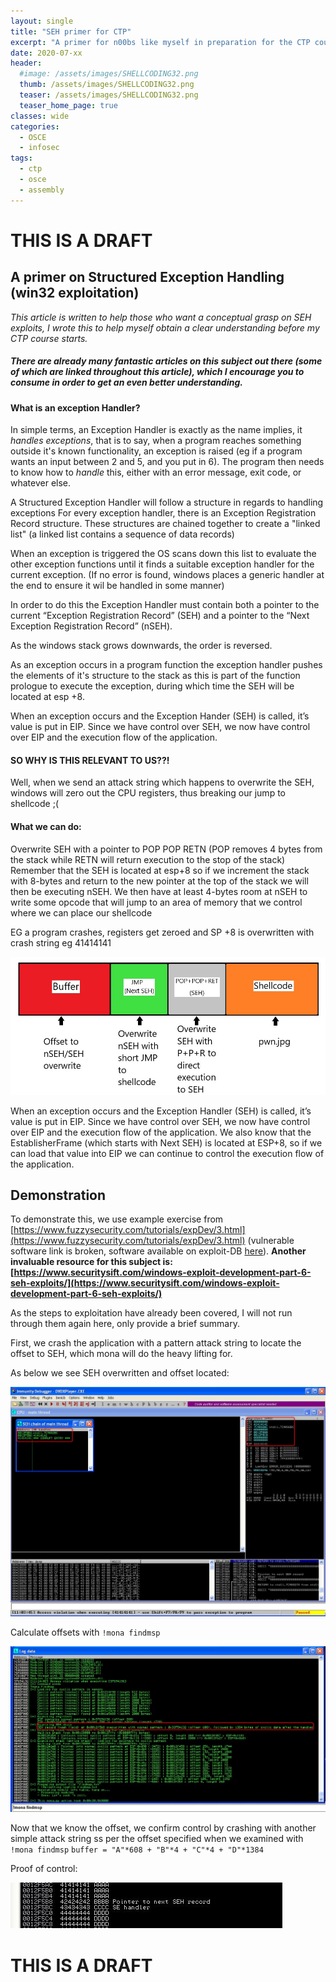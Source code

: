 ```yaml
---
layout: single
title: "SEH primer for CTP"
excerpt: "A primer for n00bs like myself in preparation for the CTP course offered by Offensive Security"
date: 2020-07-xx
header:
  #image: /assets/images/SHELLCODING32.png
  thumb: /assets/images/SHELLCODING32.png
  teaser: /assets/images/SHELLCODING32.png
  teaser_home_page: true
classes: wide
categories:
  - OSCE
  - infosec
tags:
  - ctp
  - osce
  - assembly
---
```

# THIS IS A DRAFT
## A primer on Structured Exception Handling (win32 exploitation)

*This article is written to help those who want a conceptual grasp on SEH exploits, I wrote this to help myself obtain a clear understanding before my CTP course starts.*

##### There are already many fantastic articles on this subject out there (some of which are linked throughout this article), which I encourage you to consume in order to get an even better understanding. 

#### What is an exception Handler?

In simple terms, an Exception Handler is exactly as the name implies, it *handles exceptions*, that is to say, when a program reaches something outside it's known functionality, an exception is raised (eg if a program wants an input between 2 and 5, and you put in 6). The program then needs to know how to *handle* this, either with an error message, exit code, or whatever else.

A Structured Exception Handler will follow a structure in  regards to handling exceptions
For every exception handler, there is an Exception Registration Record structure.
These structures are chained together to create a "linked list" (a linked list contains a sequence of data records)

When an exception is triggered the OS scans down this list to evaluate the other exception functions until it finds a suitable exception handler for the current exception. (If no error is found, windows places a generic handler at the end to ensure it wil be handled in some manner)

In order to do this the Exception Handler must contain both a pointer to the current “Exception Registration Record” (SEH) and a pointer to the “Next Exception Registration Record” (nSEH). 

As the windows stack grows downwards, the order is reversed.

As an exception occurs in a program function the exception handler pushes the elements of it's structure to the stack as this is part of the function prologue to execute the exception, during which time the SEH will be located at esp +8.

When an exception occurs and the Exception Hander (SEH) is called, it’s value is put in EIP. Since we have control over SEH, we now have control over EIP and the execution flow of the application. 

#### SO WHY IS THIS RELEVANT TO US??!

Well, when we send an attack string which happens to overwrite the SEH, windows will zero out the CPU registers, thus breaking our jump to shellcode ;(

#### What we can do:

Overwrite SEH with a pointer to POP POP RETN (POP removes 4 bytes from the stack while RETN will return execution to the stop of the stack)
Remember that the SEH is located at esp+8 so if we increment the stack with 8-bytes and return to the new pointer at the top of the stack we will then be executing nSEH. We then have at least 4-bytes room at nSEH to write some opcode that will jump to an area of memory that we control where we can place our shellcode 

EG a program crashes, registers get zeroed and SP +8 is overwritten with crash string eg 41414141

![SEH_overwrite](/assets/images/seh/SEH_overwrite.jpg)

When an exception occurs and the Exception Handler (SEH) is called, it’s value is put in EIP. Since we have control over SEH, we now have control over EIP and the execution flow of the application. 
We also know that the EstablisherFrame (which starts with Next SEH) is located at ESP+8, so if we can load that value into EIP we can continue to control the execution flow of the application.

## Demonstration

To demonstrate this, we use example exercise from [https://www.fuzzysecurity.com/tutorials/expDev/3.html](https://www.fuzzysecurity.com/tutorials/expDev/3.html) (vulnerable software link is broken, software available on exploit-DB [here](https://www.exploit-db.com/exploits/17803)).
**Another invaluable resource for this subject is: [https://www.securitysift.com/windows-exploit-development-part-6-seh-exploits/](https://www.securitysift.com/windows-exploit-development-part-6-seh-exploits/)**

As the steps to exploitation have already been covered, I will not run through them again here, only provide a brief summary.

First, we crash the application with a pattern attack string to locate the offset to SEH, which mona will do the heavy lifting for.

As below we see SEH overwritten and offset located:

![SEH_crash](/assets/images/seh/SEH_crash.jpg)

Calculate offsets with `!mona findmsp`

![SEH_control](/assets/images/seh/SEH_examine.jpg)

Now that we know the offset, we confirm control by crashing with another simple attack string ss per the offset specified when we examined with `!mona findmsp`
``buffer = "A"*608 + "B"*4 + "C"*4 + "D"*1384``

Proof of control: 

![SEH_control](/assets/images/seh/SEH_control.JPG)

# THIS IS A DRAFT
